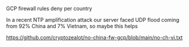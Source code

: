GCP firewall rules deny per country

In a recent NTP amplification attack our server faced UDP flood coming from 92% China and 7% Vietnam, so maybe this helps

https://github.com/cryptozealot/no-china-fw-gcp/blob/main/no-ch-vi.txt
